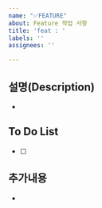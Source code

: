 ```yaml
---
name: "✅FEATURE"
about: Feature 작업 사항
title: 'feat : '
labels: ''
assignees: ''

---
```


## 설명(Description)
- 

## To Do List
- [ ] 


## 추가내용
-
